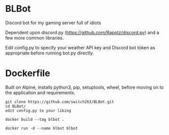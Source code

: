 # BLBot
Discord bot for my gaming server full of idiots

Dependent upon discord.py (https://github.com/Rapptz/discord.py) and a few more common libraries.

Edit config.py to specify your weather API key and Discord bot token as appropriate before running bot.py directly.


# Dockerfile

Built on Alpine, installs python3, pip, setuptools, wheel, before moving on to the application and requirements.

```
git clone https://github.com/switch263/BLBot.git
cd BLBot/
edit config.py to your liking

docker build --tag blbot .

docker run -d --name blbot blbot
```
